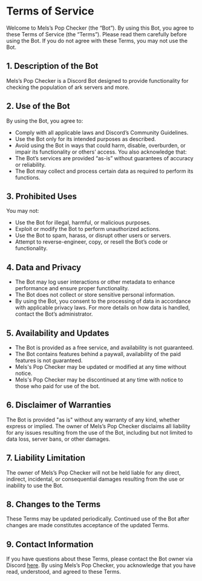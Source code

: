 # Terms of Service

Welcome to Mels’s Pop Checker (the “Bot”). By using this Bot, you agree to these Terms of Service (the “Terms”). Please read them carefully before using the Bot. If you do not agree with these Terms, you may not use the Bot.

## 1. Description of the Bot
Mels’s Pop Checker is a Discord Bot designed to provide functionality for checking the population of ark servers and more.

## 2. Use of the Bot
By using the Bot, you agree to:
- Comply with all applicable laws and Discord’s Community Guidelines.
- Use the Bot only for its intended purposes as described.
- Avoid using the Bot in ways that could harm, disable, overburden, or impair its functionality or others’ access.
You also acknowledge that:
- The Bot’s services are provided “as-is” without guarantees of accuracy or reliability.
- The Bot may collect and process certain data as required to perform its functions.

## 3. Prohibited Uses
You may not:
- Use the Bot for illegal, harmful, or malicious purposes.
- Exploit or modify the Bot to perform unauthorized actions.
- Use the Bot to spam, harass, or disrupt other users or servers.
- Attempt to reverse-engineer, copy, or resell the Bot’s code or functionality.

## 4. Data and Privacy
- The Bot may log user interactions or other metadata to enhance performance and ensure proper functionality.
- The Bot does not collect or store sensitive personal information.
- By using the Bot, you consent to the processing of data in accordance with applicable privacy laws.
For more details on how data is handled, contact the Bot’s administrator.

## 5. Availability and Updates
- The Bot is provided as a free service, and availability is not guaranteed.
- The Bot contains features behind a paywall, availability of the paid features is not guaranteed.
- Mels's Pop Checker may be updated or modified at any time without notice.
- Mels's Pop Checker may be discontinued at any time with notice to those who paid for use of the bot.

## 6. Disclaimer of Warranties
The Bot is provided "as is" without any warranty of any kind, whether express or implied. The owner of Mels’s Pop Checker disclaims all liability for any issues resulting from the use of the Bot, including but not limited to data loss, server bans, or other damages.

## 7. Liability Limitation
The owner of Mels’s Pop Checker will not be held liable for any direct, indirect, incidental, or consequential damages resulting from the use or inability to use the Bot.

## 8. Changes to the Terms
These Terms may be updated periodically. Continued use of the Bot after changes are made constitutes acceptance of the updated Terms.

## 9. Contact Information
If you have questions about these Terms, please contact the Bot owner via Discord [here](https://discord.gg/mels).
By using Mels’s Pop Checker, you acknowledge that you have read, understood, and agreed to these Terms.
